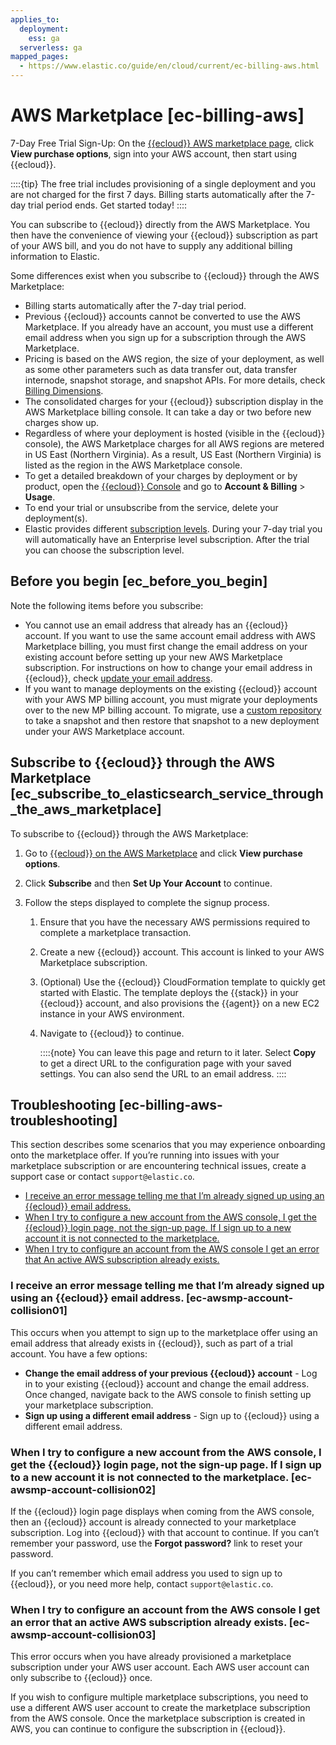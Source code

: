 ```yaml
---
applies_to:
  deployment:
    ess: ga
  serverless: ga
mapped_pages:
  - https://www.elastic.co/guide/en/cloud/current/ec-billing-aws.html
---
```


# AWS Marketplace [ec-billing-aws]

7-Day Free Trial Sign-Up: On the [{{ecloud}} AWS marketplace page](https://aws.amazon.com/marketplace/pp/prodview-voru33wi6xs7k), click **View purchase options**, sign into your AWS account, then start using {{ecloud}}.

::::{tip}
The free trial includes provisioning of a single deployment and you are not charged for the first 7 days. Billing starts automatically after the 7-day trial period ends. Get started today!
::::


You can subscribe to {{ecloud}} directly from the AWS Marketplace. You then have the convenience of viewing your {{ecloud}} subscription as part of your AWS bill, and you do not have to supply any additional billing information to Elastic.

Some differences exist when you subscribe to {{ecloud}} through the AWS Marketplace:

* Billing starts automatically after the 7-day trial period.
* Previous {{ecloud}} accounts cannot be converted to use the AWS Marketplace. If you already have an account, you must use a different email address when you sign up for a subscription through the AWS Marketplace.
* Pricing is based on the AWS region, the size of your deployment, as well as some other parameters such as data transfer out, data transfer internode, snapshot storage, and snapshot APIs. For more details, check [Billing Dimensions](../../cloud-organization/billing/cloud-hosted-deployment-billing-dimensions.md).
* The consolidated charges for your {{ecloud}} subscription display in the AWS Marketplace billing console. It can take a day or two before new charges show up.
* Regardless of where your deployment is hosted (visible in the {{ecloud}} console), the AWS Marketplace charges for all AWS regions are metered in US East (Northern Virginia). As a result, US East (Northern Virginia) is listed as the region in the AWS Marketplace console.
* To get a detailed breakdown of your charges by deployment or by product, open the [{{ecloud}} Console](https://cloud.elastic.co?page=docs&placement=docs-body) and go to **Account & Billing** > **Usage**.
* To end your trial or unsubscribe from the service, delete your deployment(s).
* Elastic provides different [subscription levels](https://www.elastic.co/subscriptions/cloud). During your 7-day trial you will automatically have an Enterprise level subscription. After the trial you can choose the subscription level.


## Before you begin [ec_before_you_begin]

Note the following items before you subscribe:

* You cannot use an email address that already has an {{ecloud}} account. If you want to use the same account email address with AWS Marketplace billing, you must first change the email address on your existing account before setting up your new AWS Marketplace subscription. For instructions on how to change your email address in {{ecloud}}, check [update your email address](../../../cloud-account/update-your-email-address.md).
* If you want to manage deployments on the existing {{ecloud}} account with your AWS MP billing account, you must migrate your deployments over to the new MP billing account. To migrate, use a [custom repository](../../tools/snapshot-and-restore/elastic-cloud-hosted.md) to take a snapshot and then restore that snapshot to a new deployment under your AWS Marketplace account.


## Subscribe to {{ecloud}} through the AWS Marketplace [ec_subscribe_to_elasticsearch_service_through_the_aws_marketplace]

To subscribe to {{ecloud}} through the AWS Marketplace:

1. Go to [{{ecloud}} on the AWS Marketplace](https://aws.amazon.com/marketplace/pp/B01N6YCISK) and click **View purchase options**.
2. Click **Subscribe** and then **Set Up Your Account** to continue.
3. Follow the steps displayed to complete the signup process.

    1. Ensure that you have the necessary AWS permissions required to complete a marketplace transaction.
    2. Create a new {{ecloud}} account. This account is linked to your AWS Marketplace subscription.
    3. (Optional) Use the {{ecloud}} CloudFormation template to quickly get started with Elastic. The template deploys the {{stack}} in your {{ecloud}} account, and also provisions the {{agent}} on a new EC2 instance in your AWS environment.
    4. Navigate to {{ecloud}} to continue.

        ::::{note}
        You can leave this page and return to it later. Select **Copy** to get a direct URL to the configuration page with your saved settings. You can also send the URL to an email address.
        ::::



## Troubleshooting [ec-billing-aws-troubleshooting]

This section describes some scenarios that you may experience onboarding onto the marketplace offer. If you’re running into issues with your marketplace subscription or are encountering technical issues, create a support case or contact `support@elastic.co`.

* [I receive an error message telling me that I’m already signed up using an {{ecloud}} email address.](#ec-awsmp-account-collision01)
* [When I try to configure a new account from the AWS console, I get the {{ecloud}} login page, not the sign-up page. If I sign up to a new account it is not connected to the marketplace.](#ec-awsmp-account-collision02)
* [When I try to configure an account from the AWS console I get an error that An active AWS subscription already exists.](#ec-awsmp-account-collision03)


### I receive an error message telling me that I’m already signed up using an {{ecloud}} email address. [ec-awsmp-account-collision01]

This occurs when you attempt to sign up to the marketplace offer using an email address that already exists in {{ecloud}}, such as part of a trial account. You have a few options:

* **Change the email address of your previous {{ecloud}} account** - Log in to your existing {{ecloud}} account and change the email address. Once changed, navigate back to the AWS console to finish setting up your marketplace subscription.
* **Sign up using a different email address** - Sign up to {{ecloud}} using a different email address.


### When I try to configure a new account from the AWS console, I get the {{ecloud}} login page, not the sign-up page. If I sign up to a new account it is not connected to the marketplace. [ec-awsmp-account-collision02]

If the {{ecloud}} login page displays when coming from the AWS console, then an {{ecloud}} account is already connected to your marketplace subscription. Log into {{ecloud}} with that account to continue. If you can’t remember your password, use the **Forgot password?** link to reset your password.

If you can’t remember which email address you used to sign up to {{ecloud}}, or you need more help, contact `support@elastic.co`.


### When I try to configure an account from the AWS console I get an error that an active AWS subscription already exists. [ec-awsmp-account-collision03]

This error occurs when you have already provisioned a marketplace subscription under your AWS user account. Each AWS user account can only subscribe to {{ecloud}} once.

If you wish to configure multiple marketplace subscriptions, you need to use a different AWS user account to create the marketplace subscription from the AWS console. Once the marketplace subscription is created in AWS, you can continue to configure the subscription in {{ecloud}}.
